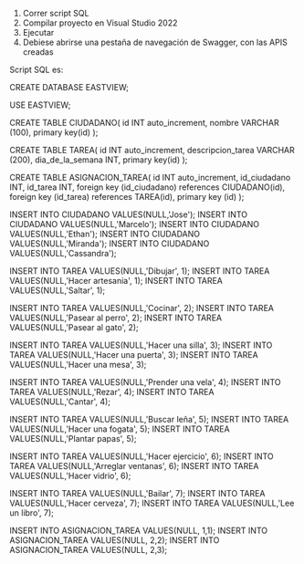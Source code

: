 
1. Correr script SQL
2. Compilar proyecto en Visual Studio 2022
3. Ejecutar
4. Debiese abrirse una pestaña de navegación de Swagger, con las APIS creadas

Script SQL es:

CREATE DATABASE EASTVIEW;


USE EASTVIEW;

CREATE TABLE CIUDADANO(
id INT auto_increment,
nombre VARCHAR (100),
primary key(id)
);

CREATE TABLE TAREA(
id INT auto_increment,
descripcion_tarea VARCHAR (200),
dia_de_la_semana INT,
primary key(id)
);

CREATE TABLE ASIGNACION_TAREA(
id INT auto_increment,
id_ciudadano INT,
id_tarea INT,
foreign key (id_ciudadano) references CIUDADANO(id),
foreign key (id_tarea) references TAREA(id),
primary key (id)
);

INSERT INTO CIUDADANO VALUES(NULL,'Jose');
INSERT INTO CIUDADANO VALUES(NULL,'Marcelo');
INSERT INTO CIUDADANO VALUES(NULL,'Ethan');
INSERT INTO CIUDADANO VALUES(NULL,'Miranda');
INSERT INTO CIUDADANO VALUES(NULL,'Cassandra');


INSERT INTO TAREA VALUES(NULL,'Dibujar', 1);
INSERT INTO TAREA VALUES(NULL,'Hacer artesania', 1);
INSERT INTO TAREA VALUES(NULL,'Saltar', 1);

INSERT INTO TAREA VALUES(NULL,'Cocinar', 2);
INSERT INTO TAREA VALUES(NULL,'Pasear al perro', 2);
INSERT INTO TAREA VALUES(NULL,'Pasear al gato', 2);

INSERT INTO TAREA VALUES(NULL,'Hacer una silla', 3);
INSERT INTO TAREA VALUES(NULL,'Hacer una puerta', 3);
INSERT INTO TAREA VALUES(NULL,'Hacer una mesa', 3);

INSERT INTO TAREA VALUES(NULL,'Prender una vela', 4);
INSERT INTO TAREA VALUES(NULL,'Rezar', 4);
INSERT INTO TAREA VALUES(NULL,'Cantar', 4);

INSERT INTO TAREA VALUES(NULL,'Buscar leña', 5);
INSERT INTO TAREA VALUES(NULL,'Hacer una fogata', 5);
INSERT INTO TAREA VALUES(NULL,'Plantar papas', 5);

INSERT INTO TAREA VALUES(NULL,'Hacer ejercicio', 6);
INSERT INTO TAREA VALUES(NULL,'Arreglar ventanas', 6);
INSERT INTO TAREA VALUES(NULL,'Hacer vidrio', 6);

INSERT INTO TAREA VALUES(NULL,'Bailar', 7);
INSERT INTO TAREA VALUES(NULL,'Hacer cerveza', 7);
INSERT INTO TAREA VALUES(NULL,'Lee un libro', 7);

INSERT INTO ASIGNACION_TAREA VALUES(NULL, 1,1);
INSERT INTO ASIGNACION_TAREA VALUES(NULL, 2,2);
INSERT INTO ASIGNACION_TAREA VALUES(NULL, 2,3);







